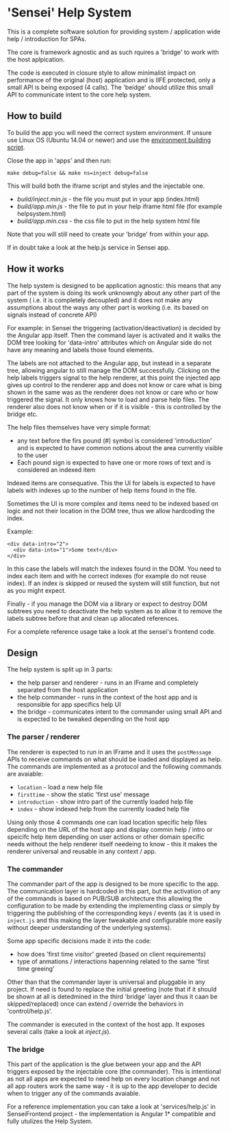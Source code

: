# 'Sensei' Help System

This is a complete software solution for providing system / application wide
help / introduction for SPAs.

The core is framework agnostic and as such rquires a 'bridge' to work with the
host aplpication.

The code is executed in closure style to allow minimalist impact on performance
of the original (host) application and is IIFE protected, only a small API is
being exposed (4 calls). The 'beidge' should utilize this small API to communicate
intent to the core help system.

## How to build

To build the app you will need the correct system environment. If unsure
use Linux OS (Ubuntu 14.04 or newer) and use the [environment building script](https://gist.github.com/pstjvn/d15c6ba2c8a2b875b575).

Close the app in 'apps' and then run:

```
make debug=false && make ns=inject debug=false
```

This will build both the iframe script and styles and the injectable one.

* *build/inject.min.js* - the file you must put in your app (index.html)
* *build/app.min.js* - the file to put in your help iframe html file (for example helpsystem.html)
* *build/app.min.css* - the css file to put in the help system html file

Note that you will still need to create your 'bridge' from within
your app.

If in doubt take a look at the help.js service in Sensei app.


## How it works

The help system is designed to be application agnostic: this means that any part
of the system is doing its work unknowngly about any other part of the system (
i.e. it is completely decoupled) and it does not make any assumptions about
the ways any other part is working (i.e. its based on signals instead of concrete API)

For example: in Sensei the triggering (activation/deactivation) is decided by the
Angular app itself. Then the command layer is activated and it walks the DOM tree
looking for 'data-intro' attributes which on Angular side do not have any meaning
and labels those found elements.

The labels are not attached to the Angular app, but instead in a separate tree,
allowing angular to still manage the DOM successfully. Clicking on the help
labels triggers signal to the help renderer, at this point the injected app
gives up control to the renderer app and does not know or care what is bing shown
in the same was as the renderer does not know or care who or how triggered the
signal. It only knows how to load and parse help files. The renderer also does not
know when or if it is visible - this is controlled by the bridge etc.

The help files themselves have very simple format:

* any text before the firs pound (#) symbol is considered 'introduction' and is expected to have common notions about the area currently visible to the user
* Each pound sign is expected to have one or more rows of text and is considered an indexed item

Indexed items are consequative. This the UI for labels is expected to have labels with
indexes up to the number of help items found in the file.

Sometimes the UI is more complex and items need to be indexed based on logic and not
their location in the DOM tree, thus we allow hardcoding the index.

Example:

```
<div data-intro="2">
  <div data-into="1">Some text</div>
</div>
```

In this case the labels will match the indexes found in the DOM. You need to index each item and
with he correct indexes (for example do not reuse index). If an index is skipped or reused the
system will still function, but not as you might expect.

Finally - if you manage the DOM via a library or expect to destroy DOM subtrees you need to
deactivate the help system as to allow it to remove the labels subtree before that and clean up
allocated references.

For a complete reference usage take a look at the sensei's frontend code.

## Design

The help system is split up in 3 parts:

* the help parser and renderer - runs in an IFrame and completely separated from the host application
* the help commander - runs in the context of the host app and is responsible for app specifics help UI
* the bridge - communicates intent to the commander using small API and is expected to be tweaked depending on the host app

### The parser / renderer

The renderer is expected to run in an IFrame and it uses the `postMessage`
APIs to receive commands on what should be loaded and displayed as help.
The commands are implemented as a protocol and the following commands are
avaiable:

* `location` - load a new help file
* `firsttime` - show the static 'first use' message
* `introduction` - show intro part of the currently loaded help file
* `index` - show indexed help from the currently loaded help file

Using only those 4 commands one can load location specific help files depending
on the URL of the host app and display commin help / intro or speicifc help item
depending on user actions or other domain specific needs without the help
renderer itself needeing to know - this it makes the renderer universal and
reusable in any context / app.

### The commander

The commander part of the app is designed to be more specific to the app. The
communication layer is hardcoded in this part, but the activation of any of the
commands is based on PUB/SUB architecture this allowing the configuration to
be made by extending the implementing class or simply by triggering the
publishing of the corresponding keys / events (as it is used in `inject.js`
and this making the layer tweakable and configurable more easily without
deeper understanding of the underlying systems).

Some app specific decisions made it into the code:

* how does 'first time visitor' greeted (based on client requirements)
* type of anmations / interactions hapenning related to the same 'first time greeing'

Other than that the commander layer is universal and pluggable in any project.
If need is found to replace the initial greeting (note that if it should be shown at all
is detedmined in the third 'bridge' layer and thus it caan be skipped/replaced)
once can extend / override the behaviors in 'control/help.js'.

The commander is executed in the context of the host app. It exposes several
calls (take a look at *inject.js*).

### The bridge

This part of the application is the glue between your app and the API triggers
exposed by the injectable core (the commander). This is intentional as not all
apps are expected to need help on every location change and not all app
routers work the same way - it is up to the app developer to decide when to
trigger any of the commands avaiable.

For a reference implementation you can take a look at 'services/help.js' in
SenseiFrontend project - the implementation is Angular 1* compatible and
fully utulizes the Help System.


